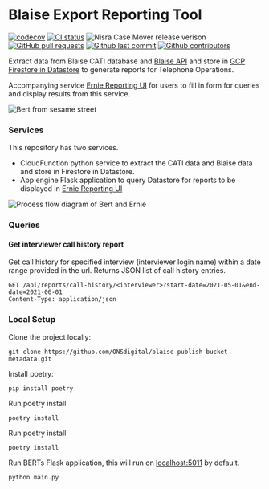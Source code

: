 # Blaise Export Reporting Tool

[![codecov](https://codecov.io/gh/ONSdigital/blaise-export-reporting-tool/branch/main/graph/badge.svg)](https://codecov.io/gh/ONSdigital/blaise-export-reporting-tool)
[![CI status](https://github.com/ONSdigital/blaise-export-reporting-tool/workflows/Test%20coverage%20report/badge.svg)](https://github.com/ONSdigital/blaise-export-reporting-tool/workflows/Test%20coverage%20report/badge.svg)
<img src="https://img.shields.io/github/release/ONSdigital/blaise-export-reporting-tool.svg?style=flat-square" alt="Nisra Case Mover release verison">
[![GitHub pull requests](https://img.shields.io/github/issues-pr-raw/ONSdigital/blaise-export-reporting-tool.svg)](https://github.com/ONSdigital/blaise-export-reporting-tool/pulls)
[![Github last commit](https://img.shields.io/github/last-commit/ONSdigital/blaise-export-reporting-tool.svg)](https://github.com/ONSdigital/blaise-export-reporting-tool/commits)
[![Github contributors](https://img.shields.io/github/contributors/ONSdigital/blaise-export-reporting-tool.svg)](https://github.com/ONSdigital/blaise-export-reporting-tool/graphs/contributors)

Extract data from Blaise CATI database and [Blaise API](https://github.com/ONSdigital/blaise-api-rest) and store in [GCP Firestore in Datastore](https://cloud.google.com/datastore/docs/) to generate reports for Telephone Operations.

Accompanying service [Ernie Reporting UI](https://github.com/ONSdigital/blaise-management-information-reports) for users to fill in form for queries and display results from this service.

![Bert from sesame street](https://vignette.wikia.nocookie.net/vsbattles/images/c/c2/Bert.gif/revision/latest?cb=20160922094917)

### Services

This repository has two services.

- CloudFunction python service to extract the CATI data and Blaise data and store in Firestore in Datastore.
- App engine Flask application to query Datastore for reports to be displayed in [Ernie Reporting UI](https://github.com/ONSdigital/blaise-management-information-reports)

![Process flow diagram of Bert and Ernie](https://user-images.githubusercontent.com/38406765/120787780-9e96a000-c527-11eb-9065-a91efb0b24b5.png)

### Queries

#### Get interviewer call history report
Get call history for specified interview (interviewer login name) within a date range provided in the url. Returns JSON list of call history entries.
```http request
GET /api/reports/call-history/<interviewer>?start-date=2021-05-01&end-date=2021-06-01
Content-Type: application/json

```

### Local Setup

Clone the project locally:

```shell
git clone https://github.com/ONSdigital/blaise-publish-bucket-metadata.git
```

Install poetry:
```shell
pip install poetry
```

Run poetry install
```shell
poetry install
```

Run poetry install
```shell
poetry install
```

Run BERTs Flask application, this will run on [localhost:5011](http://localhost:5011) by default. 
```shell
python main.py
```


